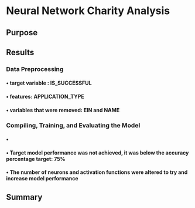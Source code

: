 # Neural Network Charity Analysis

## Purpose

## Results

### Data Preprocessing
#### •	target variable : IS_SUCCESSFUL
#### •	features: APPLICATION_TYPE
#### •	variables that were removed: EIN and NAME

### Compiling, Training, and Evaluating the Model
#### • 
#### • Target model performance was not achieved, it was below the accuracy percentage target: 75%
#### • The number of neurons and activation functions were altered to try and increase model performance

## Summary
